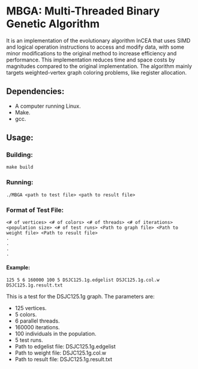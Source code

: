# MBGA: Multi-Threaded Binary Genetic Algorithm
It is an implementation of the evolutionary algorithm InCEA that uses SIMD and logical operation instructions to access and modify data, with some minor modifications to the original method to increase efficiency and performance. This implementation reduces time and space costs by magnitudes compared to the original implementation. The algorithm mainly targets weighted-vertex graph coloring problems, like register allocation.

## Dependencies:
- A computer running Linux.
- Make.
- gcc.

## Usage:
### Building:
    make build
### Running:
    ./MBGA <path to test file> <path to result file>
### Format of Test File:
    <# of vertices> <# of colors> <# of threads> <# of iterations> <population size> <# of test runs> <Path to graph file> <Path to weight file> <Path to result file>
    .
    .
    .
    .
#### Example:
    125 5 6 160000 100 5 DSJC125.1g.edgelist DSJC125.1g.col.w DSJC125.1g.result.txt
This is a test for the DSJC125.1g graph. The parameters are:
- 125 vertices.
- 5 colors.
- 6 parallel threads.
- 160000 iterations.
- 100 individuals in the population.
- 5 test runs.
- Path to edgelist file: DSJC125.1g.edgelist
- Path to weight file: DSJC125.1g.col.w
- Path to result file: DSJC125.1g.result.txt
